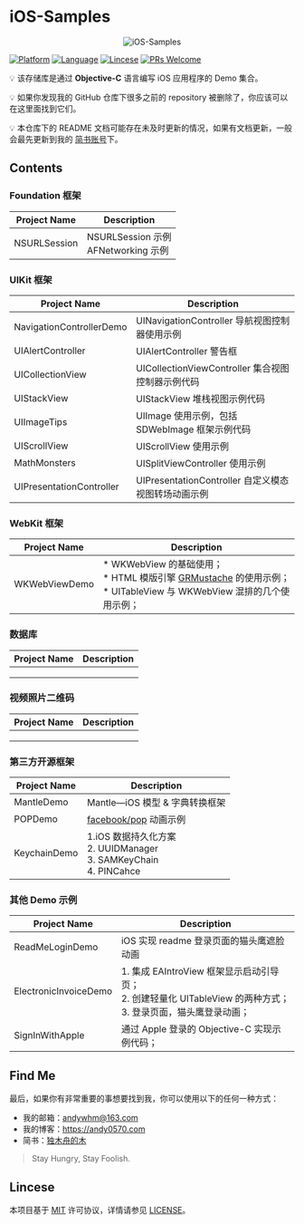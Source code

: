 # iOS-Samples

<p align="center" >
  <img src="header.png" alt="iOS-Samples" title="iOS-Samples">
</p>


[![Platform](https://img.shields.io/badge/platform-ios-lightgrey)](https://developer.apple.com/iphone/)
[![Language](https://img.shields.io/badge/language-Objective--C-informational)](https://developer.apple.com/library/archive/documentation/Cocoa/Conceptual/ProgrammingWithObjectiveC/Introduction/Introduction.html)
[![Lincese](https://img.shields.io/badge/License-MIT-informational)](https://www.apache.org/licenses/LICENSE-2.0.html)
[![PRs Welcome](https://img.shields.io/badge/PRs-welcome-brightgreen.svg?style=flat-square)](http://makeapullrequest.com)



💡 该存储库是通过 **Objective-C** 语言编写 iOS 应用程序的 Demo 集合。

💡 如果你发现我的 GitHub 仓库下很多之前的 repository 被删除了，你应该可以在这里面找到它们。

💡 本仓库下的 README 文档可能存在未及时更新的情况，如果有文档更新，一般会最先更新到我的 [简书账号](https://www.jianshu.com/u/84c5fadc7c18)下。



## Contents

### Foundation 框架

| Project Name | Description                            |
| ------------ | -------------------------------------- |
| NSURLSession | NSURLSession 示例<br>AFNetworking 示例 |




### UIKit 框架

| Project Name             | Description                                         |
| ------------------------ | --------------------------------------------------- |
| NavigationControllerDemo | UINavigationController 导航视图控制器使用示例       |
| UIAlertController        | UIAlertController 警告框                            |
| UICollectionView         | UICollectionViewController 集合视图控制器示例代码   |
| UIStackView              | UIStackView 堆栈视图示例代码                        |
| UIImageTips              | UIImage 使用示例，包括 SDWebImage 框架示例代码      |
| UIScrollView             | UIScrollView 使用示例                               |
| MathMonsters             | UISplitViewController 使用示例                      |
| UIPresentationController | UIPresentationController 自定义模态视图转场动画示例 |




### WebKit 框架

| Project Name  | Description                                                  |
| ------------- | ------------------------------------------------------------ |
| WKWebViewDemo | * WKWebView 的基础使用；<br/>* HTML 模版引擎 [GRMustache](https://github.com/groue/GRMustache) 的使用示例；<br/>* UITableView 与 WKWebView 混排的几个使用示例； |




### 数据库

| Project Name | Description |
| ------------ | ----------- |
|              |             |
|              |             |
|              |             |



### 视频照片二维码

| Project Name | Description |
| ------------ | ----------- |
|              |             |
|              |             |
|              |             |



### 第三方开源框架

| Project Name | Description                                                  |
| ------------ | ------------------------------------------------------------ |
| MantleDemo   | Mantle—iOS 模型 & 字典转换框架                               |
| POPDemo      | [facebook/pop](https://github.com/facebook/pop) 动画示例     |
| KeychainDemo | 1.iOS 数据持久化方案<br/>2. UUIDManager<br/>3. SAMKeyChain<br/>4. PINCahce |



### 其他 Demo 示例

| Project Name          | Description                                                  |
| --------------------- | ------------------------------------------------------------ |
| ReadMeLoginDemo       | iOS 实现 readme 登录页面的猫头鹰遮脸动画                     |
| ElectronicInvoiceDemo | 1. 集成 EAIntroView 框架显示启动引导页；<br> 2. 创建轻量化 UITableView 的两种方式；<br> 3. 登录页面，猫头鹰登录动画； |
| SignInWithApple       | 通过 Apple 登录的 Objective-C 实现示例代码；                 |

## Find Me

最后，如果你有非常重要的事想要找到我，你可以使用以下的任何一种方式：

* 我的邮箱：<andywhm@163.com>
* 我的博客：<https://andy0570.com>
* 简书：[独木舟的木](https://www.jianshu.com/u/84c5fadc7c18)

> Stay Hungry, Stay Foolish.



## Lincese

本项目基于 [MIT](https://opensource.org/licenses/MIT) 许可协议，详情请参见 [LICENSE](https://github.com/Andy0570/iOS-Samples/blob/master/LICENSE)。

